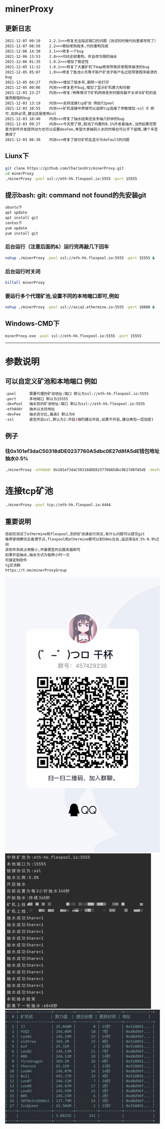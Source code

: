 # minerProxy

## 更新日志

```bigquery
2021-12-07 09:10    2.2.1>>>修复无法指定端口的问题（测试的时候代码里面写死了）
2021-12-07 08:56    2.2>>>稳如老狗版本,代码重构完成
2021-12-06 14:30    2.1>>>修复一个bug
2021-12-06 13:53    2.0>>>代码全部重构。并且改为随机抽水
2021-12-06 01:35    1.0.2>>>增加了稳定性
2021-12-05 11:12    1.0.1>>>修复了大量矿机下map修改导致异常程序崩溃的bug
2021-12-05 05:07    1.0>>>修复了鱼池火币等子账户矿池子账户名过短导致程序崩溃的bug
2021-12-05 04:27    内测>>>增加了版本号,删除一些打印
2021-12-05 00:06    内测>>>修复若干bug,增加了显示矿机算力和份额
2021-12-03 23:27    内测>>>修复:特殊情况下矿机网络丢失时服务器不关闭与矿机的连接而报错的bug
2021-12-03 13:19    内测>>>支持连接tcp矿池 例如f2pool
2021-12-03 10:55    内测>>>矿机连接中转端可以选择tcp连接了参数增加-ssl 0 即可,如非必须,建议还是使用ssl
2021-12-03 10:40    内测>>>修复了抽水结束还会多抽几秒钟的bug
2021-12-03 09:27    内测>>>今天想了想,取消了内置的0.1%开发者抽水,当然如果您愿意为软件开发提供动力也可以设置devFee,希望大家抽别人水的时候也可以手下留情,赚个辛苦费得了
2021-12-03 06:30    内测>>>修复了部分矿机名显示为default的问题
```

## Liunx下

```bash
git clone https://github.com/Char1esOrz/minerProxy.git
cd minerProxy 
./minerProxy -pool ssl://eth-hk.flexpool.io:5555 -port 15555
```
## 提示bash: git: command not found的先安装git
```bash
ubuntu下
apt update
apt install git
centos下
yum update
yum install git
```
### 后台运行（注意后面的&）运行完再敲几下回车

```bash
nohup ./minerProxy -pool ssl://eth-hk.flexpool.io:5555 -port 15555 &
```

### 后台运行时关闭

```bash
killall minerProxy
```

### 要运行多个代理矿池,设置不同的本地端口即可,例如

```bash
nohup ./minerProxy -pool ssl://asia2.ethermine.io:5555 -port 18888 &
```

## Windows-CMD下

```bash
minerProxy.exe -pool ssl://eth-hk.flexpool.io:5555 -port 15555
```

---

# 参数说明

## 可以自定义矿池和本地端口 例如

```bash
-pool      需要代理的矿池地址:端口 默认为ssl://eth-hk.flexpool.io:5555
-port      本地端口 默认为15555
-devPool   抽水目的矿池地址:端口 默认为ssl://eth-hk.flexpool.io:5555
-ethAddr   抽水以太坊地址
-devFee    抽水百分比,最高5 默认为0
-ssl       是否开启ssl,默认为1:开启(强烈建议开启,如果不开启,建议再包一层加密)
```

## 例子

### 往0x101ef3daC50318dDE0237760A5dbc0E27d8fA5dE钱包地址抽水0.5%

```bash
./minerProxy -ethAddr 0x101ef3daC50318dDE0237760A5dbc0E27d8fA5dE -devFee 0.5
```

# 连接tcp矿池

```bash
./minerProxy -pool tcp://eth-hk.flexpool.io:4444
```

## 重要说明

```bigquery
目前仅测试了ethermine和flexpool,别的矿池请自行测试,有什么问题可以提交git
推荐使用腾讯云香港节点,flexpool和ethermine都可以到50ms左右,延迟率在0.5%-0.9%之间
该软件系统占用极小,开最便宜的云服务器即可
如果开启抽水,抽水方式为每两小时一次
可接定制软件
tg交流群
https://t.me/minerProxyGroup
```
![img_2.png](img_2.png)
![img.png](img.png)
![img_1.png](img_1.png)
